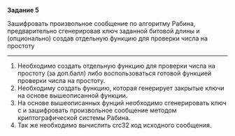 **Задание 5**

Зашифровать произвольное сообщение по алгоритму Рабина, предварительно сгенерировав ключ заданной битовой 
длины и (опционально) создав отдельную функцию для проверки числа на простоту

---

1) Необходимо создать отдельную функцию для проверки числа на простоту (за доп.балл) либо воспользоваться
готовой функцией проверки числа на простоту.
2) Необходиму создать функцию, которая генерирует закрытые ключи на основе вышеописанной функции.
3) На основе вышеописанных фунций необходимо сгенерировать ключ c и зашифровать произвольное сообщение
методом криптографической системы Рабина. 
4) Так же необходимо вычислить crc32 код исходного сообщения.